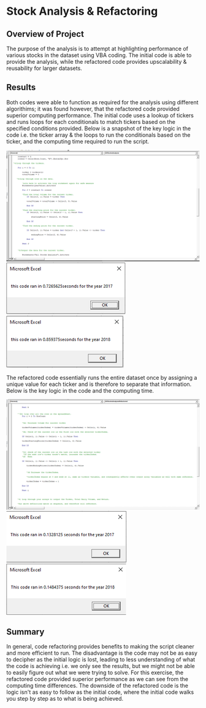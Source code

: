 # Stock Analysis & Refactoring
## Overview of Project
The purpose of the analysis is to attempt at highlighting performance of various stocks in the dataset using VBA coding. The initial code is able to provide the analysis, while the refactored code provides upscalability & reusability for larger datasets.
## Results
Both codes were able to function as required for the analysis using different algorithims; it was found however, that the refactored code provided superior computing performance. The initial code uses a lookup of tickers and runs loops for each conditionals to match tickers based on the specified conditions provided. Below is a snapshot of the key logic in the code i.e. the ticker array & the loops to run the conditionals based on the ticker, and the computing time required to run the script. 

<img src="Resources/VBA_Challenge_Original.png"> 
<img src="Resources/VBA_Challenge_2017(original).png"> 
<img src="Resources/VBA_Challenge_2018(original).png"> 


The refactored code essentially runs the entire dataset once by assigning a unique value for each ticker and is therefore to separate that information. Below is the key logic in the code and the computing time.

<img src="Resources/VBA_Challenge_Refactored.png"> 
<img src="Resources/VBA_Challenge_2017.png"> 
<img src="Resources/VBA_Challenge_2018.png"> 

## Summary
In general, code refactoring provides benefits to making the script cleaner and more efficient to run. The disadvantage is the code may not be as easy to decipher as the initial logic is lost, leading to less understanding of what the code is achieving i.e. we only see the results, but we might not be able to easily figure out what we were trying to solve. For this exercise, the refactored code provided superior performance as we can see from the computing time differences. The downside of the refactored code is the logic isn't as easy to follow as the initial code, where the initial code walks you step by step as to what is being achieved.